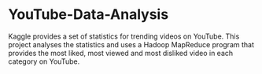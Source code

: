 # YouTube-Data-Analysis
Kaggle provides a set of statistics for trending videos on YouTube. This project analyses the statistics and uses a Hadoop MapReduce program that provides the most liked, most viewed and most disliked video in each category on YouTube.

